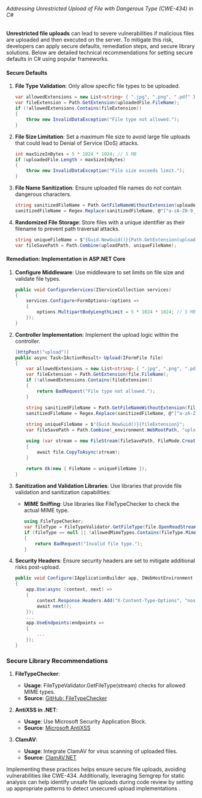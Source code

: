 ###### Addressing Unrestricted Upload of File with Dangerous Type (CWE-434) in C#

**Unrestricted file uploads** can lead to severe vulnerabilities if malicious files are uploaded and then executed on the server. To mitigate this risk, developers can apply secure defaults, remediation steps, and secure library solutions. Below are detailed technical recommendations for setting secure defaults in C# using popular frameworks.

#### Secure Defaults

1. **File Type Validation**:
   Only allow specific file types to be uploaded.
   ```csharp
   var allowedExtensions = new List<string> { ".jpg", ".png", ".pdf" };
   var fileExtension = Path.GetExtension(uploadedFile.FileName);
   if (!allowedExtensions.Contains(fileExtension))
   {
       throw new InvalidDataException("File type not allowed.");
   }
   ```

2. **File Size Limitation**:
   Set a maximum file size to avoid large file uploads that could lead to Denial of Service (DoS) attacks.
   ```csharp
   int maxSizeInBytes = 5 * 1024 * 1024; // 5 MB
   if (uploadedFile.Length > maxSizeInBytes)
   {
       throw new InvalidDataException("File size exceeds limit.");
   }
   ```

3. **File Name Sanitization**:
   Ensure uploaded file names do not contain dangerous characters.
   ```csharp
   string sanitizedFileName = Path.GetFileNameWithoutExtension(uploadedFile.FileName);
   sanitizedFileName = Regex.Replace(sanitizedFileName, @"[^a-zA-Z0-9_\-]", "_");
   ```

4. **Randomized File Storage**:
   Store files with a unique identifier as their filename to prevent path traversal attacks.
   ```csharp
   string uniqueFileName = $"{Guid.NewGuid()}{Path.GetExtension(uploadedFile.FileName)}";
   var fileSavePath = Path.Combine(uploadPath, uniqueFileName);
   ```
   
#### Remediation: Implementation in ASP.NET Core

1. **Configure Middleware**:
   Use middleware to set limits on file size and validate file types.
   ```csharp
   public void ConfigureServices(IServiceCollection services)
   {
       services.Configure<FormOptions>(options =>
       {
           options.MultipartBodyLengthLimit = 5 * 1024 * 1024; // 5 MB
       });
   }
   ```

2. **Controller Implementation**:
   Implement the upload logic within the controller.
   ```csharp
   [HttpPost("upload")]
   public async Task<IActionResult> Upload(IFormFile file)
   {
       var allowedExtensions = new List<string> { ".jpg", ".png", ".pdf" };
       var fileExtension = Path.GetExtension(file.FileName);
       if (!allowedExtensions.Contains(fileExtension))
       {
           return BadRequest("File type not allowed.");
       }

       string sanitizedFileName = Path.GetFileNameWithoutExtension(file.FileName);
       sanitizedFileName = Regex.Replace(sanitizedFileName, @"[^a-zA-Z0-9_\-]", "_");
       
       string uniqueFileName = $"{Guid.NewGuid()}{fileExtension}";
       var fileSavePath = Path.Combine(_environment.WebRootPath, "uploads", uniqueFileName);

       using (var stream = new FileStream(fileSavePath, FileMode.Create))
       {
           await file.CopyToAsync(stream);
       }
       
       return Ok(new { FileName = uniqueFileName });
   }
   ```

3. **Sanitization and Validation Libraries**:
   Use libraries that provide file validation and sanitization capabilities:
   - **MIME Sniffing**:
     Use libraries like FileTypeChecker to check the actual MIME type.
     ```csharp
     using FileTypeChecker;
     var fileType = FileTypeValidator.GetFileType(file.OpenReadStream());
     if (fileType == null || !allowedMimeTypes.Contains(fileType.Mime))
     {
         return BadRequest("Invalid file type.");
     }
     ```

4. **Security Headers**:
   Ensure security headers are set to mitigate additional risks post-upload.
   ```csharp
   public void Configure(IApplicationBuilder app, IWebHostEnvironment env)
   {
       app.Use(async (context, next) =>
       {
           context.Response.Headers.Add("X-Content-Type-Options", "nosniff");
           await next();
       });
       ...
       app.UseEndpoints(endpoints =>
       {
           ...
       });
   }
   ```

### Secure Library Recommendations

1. **FileTypeChecker**:
   - **Usage**: FileTypeValidator.GetFileType(stream) checks for allowed MIME types.
   - **Source**: [GitHub: FileTypeChecker](https://github.com/gmanny/FileTypeChecker)

2. **AntiXSS in .NET**:
   - **Usage**: Use Microsoft Security Application Block.
   - **Source**: [Microsoft AntiXSS](https://docs.microsoft.com/en-us/aspnet/core/security/cross-site-scripting)

3. **ClamAV**:
   - **Usage**: Integrate ClamAV for virus scanning of uploaded files.
   - **Source**: [ClamAV.NET](https://github.com/tekmaven/ClamAV.NET)

Implementing these practices helps ensure secure file uploads, avoiding vulnerabilities like CWE-434. Additionally, leveraging Semgrep for static analysis can help identify unsafe file uploads during code review by setting up appropriate patterns to detect unsecured upload implementations    .